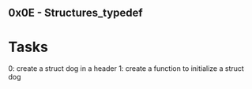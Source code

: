## 0x0E - Structures_typedef

# Tasks
0: create a struct dog in a header
1: create a function to initialize a struct dog
